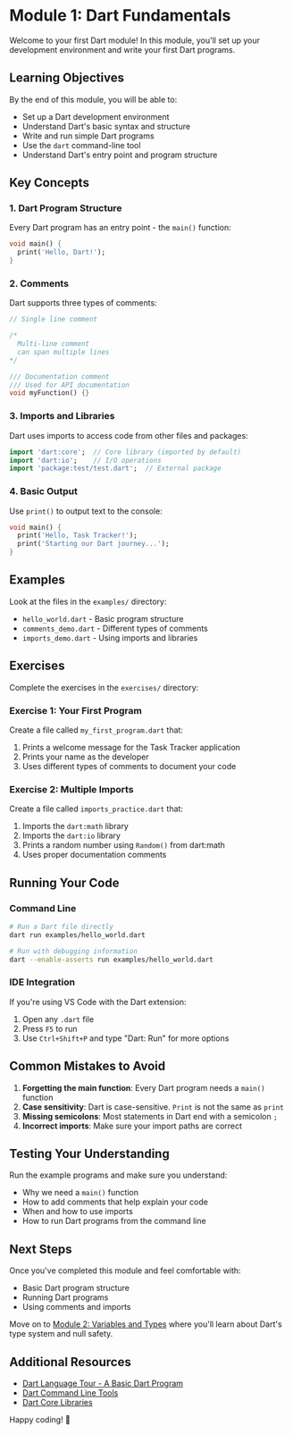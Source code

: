 # Module 1: Dart Fundamentals

Welcome to your first Dart module! In this module, you'll set up your development environment and write your first Dart programs.

## Learning Objectives

By the end of this module, you will be able to:
- Set up a Dart development environment
- Understand Dart's basic syntax and structure
- Write and run simple Dart programs
- Use the `dart` command-line tool
- Understand Dart's entry point and program structure

## Key Concepts

### 1. Dart Program Structure
Every Dart program has an entry point - the `main()` function:

```dart
void main() {
  print('Hello, Dart!');
}
```

### 2. Comments
Dart supports three types of comments:

```dart
// Single line comment

/*
  Multi-line comment
  can span multiple lines
*/

/// Documentation comment
/// Used for API documentation
void myFunction() {}
```

### 3. Imports and Libraries
Dart uses imports to access code from other files and packages:

```dart
import 'dart:core';  // Core library (imported by default)
import 'dart:io';    // I/O operations
import 'package:test/test.dart';  // External package
```

### 4. Basic Output
Use `print()` to output text to the console:

```dart
void main() {
  print('Hello, Task Tracker!');
  print('Starting our Dart journey...');
}
```

## Examples

Look at the files in the `examples/` directory:
- `hello_world.dart` - Basic program structure
- `comments_demo.dart` - Different types of comments
- `imports_demo.dart` - Using imports and libraries

## Exercises

Complete the exercises in the `exercises/` directory:

### Exercise 1: Your First Program
Create a file called `my_first_program.dart` that:
1. Prints a welcome message for the Task Tracker application
2. Prints your name as the developer
3. Uses different types of comments to document your code

### Exercise 2: Multiple Imports
Create a file called `imports_practice.dart` that:
1. Imports the `dart:math` library
2. Imports the `dart:io` library
3. Prints a random number using `Random()` from dart:math
4. Uses proper documentation comments

## Running Your Code

### Command Line
```bash
# Run a Dart file directly
dart run examples/hello_world.dart

# Run with debugging information
dart --enable-asserts run examples/hello_world.dart
```

### IDE Integration
If you're using VS Code with the Dart extension:
1. Open any `.dart` file
2. Press `F5` to run
3. Use `Ctrl+Shift+P` and type "Dart: Run" for more options

## Common Mistakes to Avoid

1. **Forgetting the main function**: Every Dart program needs a `main()` function
2. **Case sensitivity**: Dart is case-sensitive. `Print` is not the same as `print`
3. **Missing semicolons**: Most statements in Dart end with a semicolon `;`
4. **Incorrect imports**: Make sure your import paths are correct

## Testing Your Understanding

Run the example programs and make sure you understand:
- Why we need a `main()` function
- How to add comments that help explain your code
- When and how to use imports
- How to run Dart programs from the command line

## Next Steps

Once you've completed this module and feel comfortable with:
- Basic Dart program structure
- Running Dart programs
- Using comments and imports

Move on to [Module 2: Variables and Types](../02_variables_types/README.md) where you'll learn about Dart's type system and null safety.

## Additional Resources

- [Dart Language Tour - A Basic Dart Program](https://dart.dev/guides/language/language-tour#a-basic-dart-program)
- [Dart Command Line Tools](https://dart.dev/tools/dart-tool)
- [Dart Core Libraries](https://dart.dev/guides/libraries)

Happy coding! 🎯